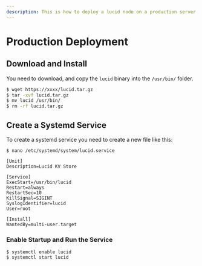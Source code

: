 ```yaml
---
description: This is how to deploy a lucid node on a production server.
---
```


# Production Deployment

## Download and Install

You need to download, and copy the `lucid` binary into the `/usr/bin/` folder.

```bash
$ wget https://xxxx/lucid.tar.gz
$ tar -xvf lucid.tar.gz
$ mv lucid /usr/bin/
$ rm -rf lucid.tar.gz
```

## Create a Systemd Service

To create a systemd service you need to create a new file like this:

```text
$ nano /etc/systemd/system/lucid.service
```

```text
[Unit]
Description=Lucid KV Store

[Service]
ExecStart=/usr/bin/lucid
Restart=always
RestartSec=10
KillSignal=SIGINT
SyslogIdentifier=lucid
User=root

[Install]
WantedBy=multi-user.target
```

### Enable Startup and Run the Service

```text
$ systemctl enable lucid
$ systemctl start lucid
```

